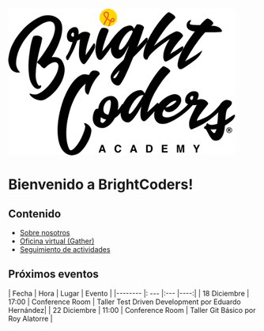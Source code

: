 ![Brightcoders logo](img/logo-bc.png)

# Bienvenido a BrightCoders!

## Contenido
- [Sobre nosotros](https://github.com/bright-coders/commons/tree/master/topics/about)
- [Oficina virtual (Gather)](https://gather.town/app/9eaLflBZw2S0ZfN1/BrightCodersU)
- [Seguimiento de actividades](https://github.com/bright-coders/commons/projects/1)

## Próximos eventos

| Fecha   | Hora | Lugar | Evento |
|-------- |: ---  |:---  |----:|
| 18 Diciembre | 17:00 | Conference Room | Taller Test Driven Development por Eduardo Hernández|
| 22 Diciembre | 11:00 | Conference Room | Taller Git Básico por Roy Alatorre |
